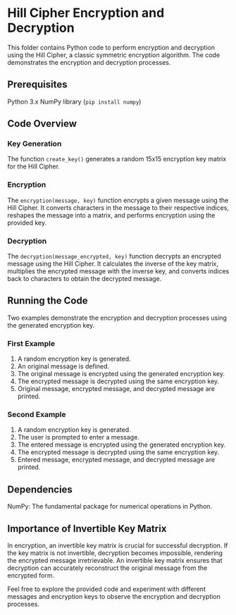 # Hill Cipher Encryption and Decryption

This folder contains Python code to perform encryption and decryption using the Hill Cipher, a classic symmetric encryption algorithm. The code demonstrates the encryption and decryption processes.

## Prerequisites
Python 3.x
NumPy library (`pip install numpy`)

## Code Overview

### Key Generation
The function `create_key()` generates a random 15x15 encryption key matrix for the Hill Cipher.

### Encryption
The `encryption(message, key)` function encrypts a given message using the Hill Cipher. It converts characters in the message to their respective indices, reshapes the message into a matrix, and performs encryption using the provided key.

### Decryption
The `decryption(message_encrypted, key)` function decrypts an encrypted message using the Hill Cipher. It calculates the inverse of the key matrix, multiplies the encrypted message with the inverse key, and converts indices back to characters to obtain the decrypted message.

## Running the Code

Two examples demonstrate the encryption and decryption processes using the generated encryption key.

### First Example
1. A random encryption key is generated.
2. An original message is defined.
3. The original message is encrypted using the generated encryption key.
4. The encrypted message is decrypted using the same encryption key.
5. Original message, encrypted message, and decrypted message are printed.

### Second Example
1. A random encryption key is generated.
2. The user is prompted to enter a message.
3. The entered message is encrypted using the generated encryption key.
4. The encrypted message is decrypted using the same encryption key.
5. Entered message, encrypted message, and decrypted message are printed.

## Dependencies
NumPy: The fundamental package for numerical operations in Python.

## Importance of Invertible Key Matrix

In encryption, an invertible key matrix is crucial for successful decryption. If the key matrix is not invertible, decryption becomes impossible, rendering the encrypted message irretrievable. An invertible key matrix ensures that decryption can accurately reconstruct the original message from the encrypted form.

Feel free to explore the provided code and experiment with different messages and encryption keys to observe the encryption and decryption processes.